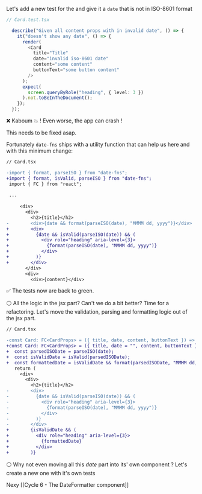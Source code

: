 Let's add a new test for the <Card /> and give it a `date`  that is not in ISO-8601 format

```typescript
// Card.test.tsx

  describe("Given all content props with in invalid date", () => {
    it("doesn't show any date", () => {
      render(
        <Card
          title="Title"
          date="invalid iso-8601 date"
          content="some content"
          buttonText="some button content"
        />
      );
      expect(
        screen.queryByRole("heading", { level: 3 })
      ).not.toBeInTheDocument();
    });
  });
```

❌  Kaboum 💥  ! Even worse, the app can crash !

This needs to be fixed asap.

Fortunately `date-fns` ships with a utility function that can help us here and with this minimum change:

```diff
// Card.tsx

-import { format, parseISO } from "date-fns";
+import { format, isValid, parseISO } from "date-fns";
 import { FC } from "react";
 
 ...
 
     <div>
       <div>
         <h2>{title}</h2>
-        <div>{date && format(parseISO(date), "MMMM dd, yyyy")}</div>
+        <div>
+          {date && isValid(parseISO(date)) && (
+            <div role="heading" aria-level={3}>
+              {format(parseISO(date), "MMMM dd, yyyy")}
+            </div>
+          )}
+        </div>
       </div>
       <div>
         <div>{content}</div>
```

✅ The tests now are back to green.

⚪   All the logic in the jsx part? Can't we do a bit better? Time for a refactoring. Let's move the validation, parsing and formatting logic out of the jsx part.

```diff
// Card.tsx

-const Card: FC<CardProps> = ({ title, date, content, buttonText }) => {
+const Card: FC<CardProps> = ({ title, date = "", content, buttonText }) => {
+  const parsedISODate = parseISO(date);
+  const isValidDate = isValid(parsedISODate);
+  const formattedDate = isValidDate && format(parsedISODate, "MMMM dd, yyyy");
   return (
     <div>
       <div>
         <h2>{title}</h2>
-        <div>
-          {date && isValid(parseISO(date)) && (
-            <div role="heading" aria-level={3}>
-              {format(parseISO(date), "MMMM dd, yyyy")}
-            </div>
-          )}
-        </div>
+        {isValidDate && (
+          <div role="heading" aria-level={3}>
+            {formattedDate}
+          </div>
+        )}
```

⚪ Why not even moving all this *date* part into its' own component ? Let's create a new one with it's own tests

Nexy [[Cycle 6 - The DateFormatter component]]